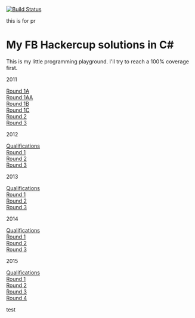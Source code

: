 [![Build Status](https://travis-ci.org/talanta/fbhccsharp.svg?branch=master)](https://travis-ci.org/talanta/fbhccsharp.svg?branch=master)

this is for pr

My FB Hackercup solutions in C#
==========

This is my little programming playground. I'll try to reach a 100% coverage first.

2011

[Round 1A](https://www.facebook.com/hackercup/round/144428782277390/)  
[Round 1AA](https://www.facebook.com/hackercup/round/123802894356576/)  
[Round 1B](https://www.facebook.com/hackercup/round/167482453296629/)  
[Round 1C](https://www.facebook.com/hackercup/round/173585106010813/)  
[Round 2](https://www.facebook.com/hackercup/round/178767375498716/)  
[Round 3](https://www.facebook.com/hackercup/round/188859297819219/)

2012  

[Qualifications](https://www.facebook.com/hackercup/round/146094915502528)  
[Round 1](https://www.facebook.com/hackercup/round/225705397509134)  
[Round 2](https://www.facebook.com/hackercup/round/154897681286317)  
[Round 3](https://www.facebook.com/hackercup/round/222291111185610)  

2013  

[Qualifications](https://www.facebook.com/hackercup/round/185564241586420)  
[Round 1](https://www.facebook.com/hackercup/round/189890111155691)  
[Round 2](https://www.facebook.com/hackercup/round/499927843385312)  
[Round 3](https://www.facebook.com/hackercup/round/402976459784646)  


2014  

[Qualifications](https://www.facebook.com/hackercup/round/598486203541358)  
[Round 1](https://www.facebook.com/hackercup/round/1437956993099239)  
[Round 2](https://www.facebook.com/hackercup/round/544142832342014)  
[Round 3](https://www.facebook.com/hackercup/round/180228228840273)  


2015  

[Qualifications](https://www.facebook.com/hackercup/round/742632349177460/)  
[Round 1](https://www.facebook.com/hackercup/round/344496159068801/)  
[Round 2](https://www.facebook.com/hackercup/round/323882677799153/)  
[Round 3](https://www.facebook.com/hackercup/round/890884524269795/)  
[Round 4](https://www.facebook.com/hackercup/round/1556405007936780/)  

test
